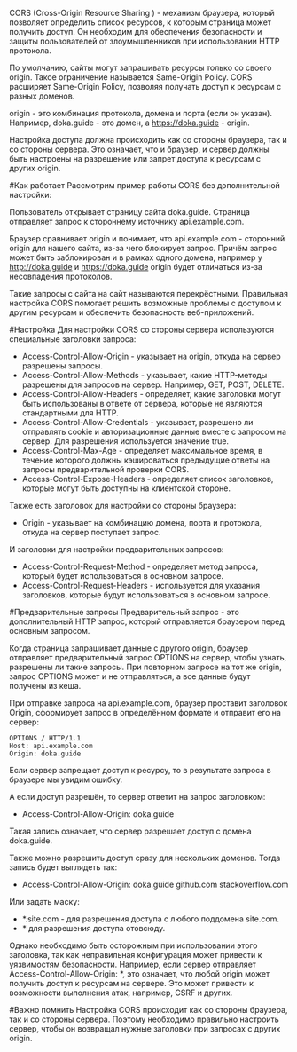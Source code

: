 CORS (Cross-Origin Resource Sharing ) - механизм браузера, который позволяет определить список ресурсов, к которым страница может получить доступ. Он необходим для обеспечения безопасности и защиты пользователей от злоумышленников при использовании HTTP протокола.

По умолчанию, сайты могут запрашивать ресурсы только со своего origin. Такое ограничение называется Same-Origin Policy. CORS расширяет Same-Origin Policy, позволяя получать доступ к ресурсам с разных доменов.

origin - это комбинация протокола, домена и порта (если он указан). Например, doka.guide - это домен, а https://doka.guide - origin.

Настройка доступа должна происходить как со стороны браузера, так и со стороны сервера.
Это означает, что и браузер, и сервер должны быть настроены на разрешение или запрет доступа к ресурсам с других origin.

#Как работает
Рассмотрим пример работы CORS без дополнительной настройки:

Пользователь открывает страницу сайта doka.guide. Страница отправляет запрос к стороннему источнику api.example.com.

Браузер сравнивает origin и понимает, что api.example.com - сторонний origin для нашего сайта, из-за чего блокирует запрос. Причём запрос может быть заблокирован и в рамках одного домена, например у http://doka.guide и https://doka.guide origin будет отличаться из-за несовпадения протоколов.

Такие запросы с сайта на сайт называются перекрёстными.
Правильная настройка CORS помогает решить возможные проблемы с доступом к другим ресурсам и обеспечить безопасность веб-приложений.

#Настройка
Для настройки CORS со стороны сервера используются специальные заголовки запроса:

- Access-Control-Allow-Origin - указывает на origin, откуда на сервер разрешены запросы.
- Access-Control-Allow-Methods - указывает, какие HTTP-методы разрешены для запросов на сервер. Например, GET, POST, DELETE.
- Access-Control-Allow-Headers - определяет, какие заголовки могут быть использованы в ответе от сервера, которые не являются стандартными для HTTP.
- Access-Control-Allow-Credentials - указывает, разрешено ли отправлять cookie и авторизационные данные вместе с запросом на сервер. Для разрешения используется значение true.
- Access-Control-Max-Age - определяет максимальное время, в течение которого должны кэшироваться предыдущие ответы на запросы предварительной проверки CORS.
- Access-Control-Expose-Headers - определяет список заголовков, которые могут быть доступны на клиентской стороне.

Также есть заголовок для настройки со стороны браузера:

- Origin - указывает на комбинацию домена, порта и протокола, откуда на сервер поступает запрос.

И заголовки для настройки предварительных запросов:

- Access-Control-Request-Method - определяет метод запроса, который будет использоваться в основном запросе.
- Access-Control-Request-Headers - используется для указания заголовков, которые будут использоваться в основном запросе.

#Предварительные запросы
Предварительный запрос - это дополнительный HTTP запрос, который отправляется браузером перед основным запросом.

Когда страница запрашивает данные с другого origin, браузер отправляет предварительный запрос OPTIONS на сервер, чтобы узнать, разрешены ли такие запросы. При повторном запросе на тот же origin, запрос OPTIONS может и не отправляться, а все данные будут получены из кеша.

При отправке запроса на api.example.com, браузер проставит заголовок Origin, сформирует запрос в определённом формате и отправит его на сервер:

```
OPTIONS / HTTP/1.1
Host: api.example.com
Origin: doka.guide
```

Если сервер запрещает доступ к ресурсу, то в результате запроса в браузере мы увидим ошибку.

А если доступ разрешён, то сервер ответит на запрос заголовком:

- Access-Control-Allow-Origin: doka.guide

Такая запись означает, что сервер разрешает доступ с домена doka.guide.

Также можно разрешить доступ сразу для нескольких доменов. Тогда запись будет выглядеть так:

- Access-Control-Allow-Origin: doka.guide github.com stackoverflow.com

Или задать маску:

- \*.site.com - для разрешения доступа с любого поддомена site.com.
- \* для разрешения доступа отовсюду.

Однако необходимо быть осторожным при использовании этого заголовка, так как неправильная конфигурация может привести к уязвимостям безопасности. Например, если сервер отправляет Access-Control-Allow-Origin: \*, это означает, что любой origin может получить доступ к ресурсам на сервере. Это может привести к возможности выполнения атак, например, CSRF и других.

#Важно помнить
Настройка CORS происходит как со стороны браузера, так и со стороны сервера. Поэтому необходимо правильно настроить сервер, чтобы он возвращал нужные заголовки при запросах с других origin.
